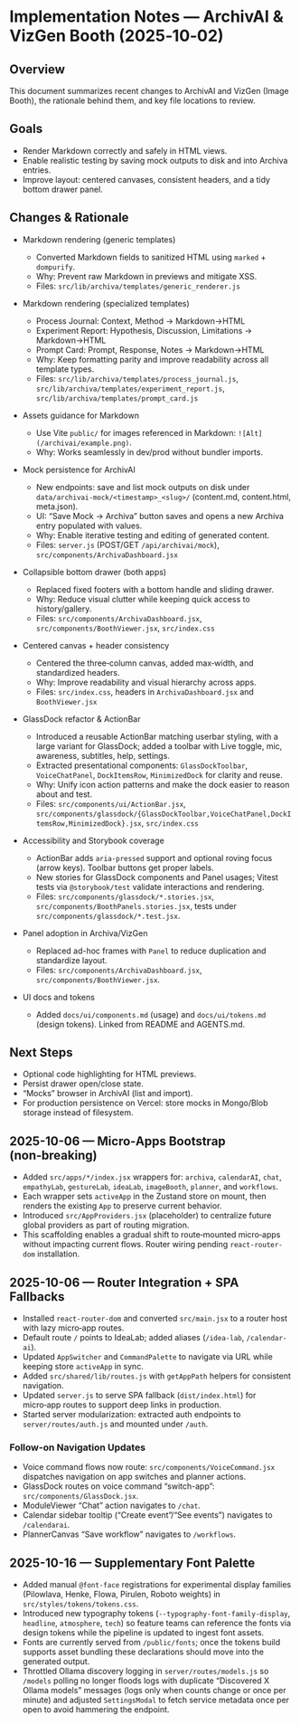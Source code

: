 # Implementation Notes — ArchivAI & VizGen Booth (2025‑10‑02)

## Overview
This document summarizes recent changes to ArchivAI and VizGen (Image Booth), the rationale behind them, and key file locations to review.

## Goals
- Render Markdown correctly and safely in HTML views.
- Enable realistic testing by saving mock outputs to disk and into Archiva entries.
- Improve layout: centered canvases, consistent headers, and a tidy bottom drawer panel.

## Changes & Rationale
- Markdown rendering (generic templates)
  - Converted Markdown fields to sanitized HTML using `marked` + `dompurify`.
  - Why: Prevent raw Markdown in previews and mitigate XSS.
  - Files: `src/lib/archiva/templates/generic_renderer.js`

- Markdown rendering (specialized templates)
  - Process Journal: Context, Method → Markdown→HTML
  - Experiment Report: Hypothesis, Discussion, Limitations → Markdown→HTML
  - Prompt Card: Prompt, Response, Notes → Markdown→HTML
  - Why: Keep formatting parity and improve readability across all template types.
  - Files: `src/lib/archiva/templates/process_journal.js`, `src/lib/archiva/templates/experiment_report.js`, `src/lib/archiva/templates/prompt_card.js`

- Assets guidance for Markdown
  - Use Vite `public/` for images referenced in Markdown: `![Alt](/archivai/example.png)`.
  - Why: Works seamlessly in dev/prod without bundler imports.

- Mock persistence for ArchivAI
  - New endpoints: save and list mock outputs on disk under `data/archivai-mock/<timestamp>_<slug>/` (content.md, content.html, meta.json).
  - UI: “Save Mock → Archiva” button saves and opens a new Archiva entry populated with values.
  - Why: Enable iterative testing and editing of generated content.
  - Files: `server.js` (POST/GET `/api/archivai/mock`), `src/components/ArchivaDashboard.jsx`

- Collapsible bottom drawer (both apps)
  - Replaced fixed footers with a bottom handle and sliding drawer.
  - Why: Reduce visual clutter while keeping quick access to history/gallery.
  - Files: `src/components/ArchivaDashboard.jsx`, `src/components/BoothViewer.jsx`, `src/index.css`

- Centered canvas + header consistency
  - Centered the three‑column canvas, added max‑width, and standardized headers.
  - Why: Improve readability and visual hierarchy across apps.
  - Files: `src/index.css`, headers in `ArchivaDashboard.jsx` and `BoothViewer.jsx`

- GlassDock refactor & ActionBar
  - Introduced a reusable ActionBar matching userbar styling, with a large variant for GlassDock; added a toolbar with Live toggle, mic, awareness, subtitles, help, settings.
  - Extracted presentational components: `GlassDockToolbar`, `VoiceChatPanel`, `DockItemsRow`, `MinimizedDock` for clarity and reuse.
  - Why: Unify icon action patterns and make the dock easier to reason about and test.
  - Files: `src/components/ui/ActionBar.jsx`, `src/components/glassdock/{GlassDockToolbar,VoiceChatPanel,DockItemsRow,MinimizedDock}.jsx`, `src/index.css`

- Accessibility and Storybook coverage
  - ActionBar adds `aria-pressed` support and optional roving focus (arrow keys). Toolbar buttons get proper labels.
  - New stories for GlassDock components and Panel usages; Vitest tests via `@storybook/test` validate interactions and rendering.
  - Files: `src/components/glassdock/*.stories.jsx`, `src/components/BoothPanels.stories.jsx`, tests under `src/components/glassdock/*.test.jsx`.

- Panel adoption in Archiva/VizGen
  - Replaced ad-hoc frames with `Panel` to reduce duplication and standardize layout.
  - Files: `src/components/ArchivaDashboard.jsx`, `src/components/BoothViewer.jsx`.

- UI docs and tokens
  - Added `docs/ui/components.md` (usage) and `docs/ui/tokens.md` (design tokens). Linked from README and AGENTS.md.

## Next Steps
- Optional code highlighting for HTML previews.
- Persist drawer open/close state.
- “Mocks” browser in ArchivAI (list and import).
- For production persistence on Vercel: store mocks in Mongo/Blob storage instead of filesystem.

## 2025-10-06 — Micro‑Apps Bootstrap (non‑breaking)
- Added `src/apps/*/index.jsx` wrappers for: `archiva`, `calendarAI`, `chat`, `empathyLab`, `gestureLab`, `ideaLab`, `imageBooth`, `planner`, and `workflows`.
- Each wrapper sets `activeApp` in the Zustand store on mount, then renders the existing `App` to preserve current behavior.
- Introduced `src/AppProviders.jsx` (placeholder) to centralize future global providers as part of routing migration.
- This scaffolding enables a gradual shift to route‑mounted micro‑apps without impacting current flows. Router wiring pending `react-router-dom` installation.

## 2025-10-06 — Router Integration + SPA Fallbacks
- Installed `react-router-dom` and converted `src/main.jsx` to a router host with lazy micro‑app routes.
- Default route `/` points to IdeaLab; added aliases (`/idea-lab`, `/calendar-ai`).
- Updated `AppSwitcher` and `CommandPalette` to navigate via URL while keeping store `activeApp` in sync.
- Added `src/shared/lib/routes.js` with `getAppPath` helpers for consistent navigation.
- Updated `server.js` to serve SPA fallback (`dist/index.html`) for micro‑app routes to support deep links in production.
 - Started server modularization: extracted auth endpoints to `server/routes/auth.js` and mounted under `/auth`.

### Follow-on Navigation Updates
- Voice command flows now route: `src/components/VoiceCommand.jsx` dispatches navigation on app switches and planner actions.
- GlassDock routes on voice command “switch-app”: `src/components/GlassDock.jsx`.
- ModuleViewer “Chat” action navigates to `/chat`.
- Calendar sidebar tooltip (“Create event”/“See events”) navigates to `/calendarai`.
- PlannerCanvas “Save workflow” navigates to `/workflows`.

## 2025-10-16 — Supplementary Font Palette
- Added manual `@font-face` registrations for experimental display families (Pilowlava, Henke, Flowa, Pirulen, Roboto weights) in `src/styles/tokens/tokens.css`.
- Introduced new typography tokens (`--typography-font-family-display`, `headline`, `atmosphere`, `tech`) so feature teams can reference the fonts via design tokens while the pipeline is updated to ingest font assets.
- Fonts are currently served from `/public/fonts`; once the tokens build supports asset bundling these declarations should move into the generated output.
- Throttled Ollama discovery logging in `server/routes/models.js` so `/models` polling no longer floods logs with duplicate “Discovered X Ollama models” messages (logs only when counts change or once per minute) and adjusted `SettingsModal` to fetch service metadata once per open to avoid hammering the endpoint.
